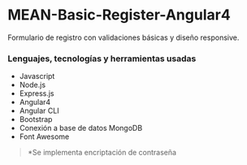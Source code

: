 # MEAN-Basic-Register-Angular4
Formulario de registro con validaciones básicas y diseño responsive.

### Lenguajes, tecnologías y herramientas usadas

- Javascript
- Node.js
- Express.js
- Angular4 
- Angular CLI
- Bootstrap
- Conexión a base de datos MongoDB
- Font Awesome


> *Se implementa encriptación de contraseña
